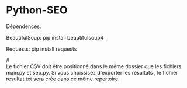 # Python-SEO

Dépendences: 

BeautifulSoup:
pip install beautifulsoup4 

Requests:
pip install requests 

/!\
Le fichier CSV doit être positionné dans le même dossier que les fichiers main.py et seo.py.
Si vous choissisez d'exporter les résultats , le fichier resultat.txt sera crée dans ce même répertoire.
